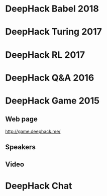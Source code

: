 # DeepHack Babel 2018
# DeepHack Turing 2017
# DeepHack RL 2017
# DeepHack Q&A 2016
# DeepHack Game 2015
## Web page
http://game.deephack.me/
## Speakers
## Video

# DeepHack Chat
